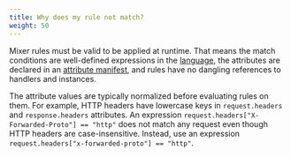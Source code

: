 ```yaml
---
title: Why does my rule not match?
weight: 50
---
```


Mixer rules must be valid to be applied at runtime. That means the match
conditions are well-defined expressions in the
[language](/pt-br/docs/reference/config/policy-and-telemetry/expression-language/), the attributes
are declared in an [attribute
manifest](/pt-br/docs/reference/config/policy-and-telemetry/attribute-vocabulary/), and rules have
no dangling references to handlers and instances.

The attribute values are typically normalized before evaluating rules on
them. For example, HTTP headers have lowercase keys in `request.headers` and
`response.headers` attributes. An expression
`request.headers["X-Forwarded-Proto"] == "http"` does not match any request
even though HTTP headers are case-insensitive. Instead, use an expression
`request.headers["x-forwarded-proto"] == "http"`.
